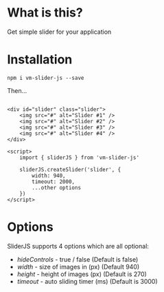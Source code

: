 # What is this?

Get simple slider for your application

# Installation

`npm i vm-slider-js --save`

Then...

```

<div id="slider" class="slider"> 
    <img src="#" alt="Slider #1" />
    <img src="#" alt="Slider #2" />
    <img src="#" alt="Slider #3" />
    <img src="#" alt="Slider #4" />
</div>

<script>
    import { sliderJS } from 'vm-slider-js'

    sliderJS.createSlider('slider', {
        width: 940,
        timeout: 2000, 
        ...other options
    })
</script>

```

# Options

SliderJS supports 4 options which are all optional:

- _hideControls_ - true / false (Default is false)
- _width_ - size of images in (px) (Default 940)
- _height_ - height of images (px) (Default is 270)
- _timeout_ - auto sliding timer (ms) (Default is 3000)
